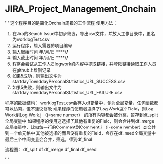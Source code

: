 # JIRA_Project_Management_Onchain
'''
这个程序目的是简化Onchain周报的工作流程
使用方法：
1. 在Jira的Search Issue中初步筛选，导出csv文件，并放入工作目录中，更名为worklogTest.csv
2. 运行程序，输入需要的项目编号
3. 输入起始时间 年/月/日 ****/**/**
4. 输入截止时间 年/月/日 ****/**/**
5. 程序会尝试从工作人员logwork的内容中提取链接，并登陆链接读取工作人员在github上增删记录
6. 如果5成功，则输出文件为 startdayToenddayPersonalStatistics_URL_SUCCESS.csv
7. 如果5失败，则输出文件为 startdayToenddayPersonalStatistics_URL_FAILURE.csv

程序的数据结构：
worklogTest.csv会存入df变量中，作为全局变量，任何函数都可以访问，但不建议修改
如果程序的使用者选择了Log Work这个Field，则Log Work到Log Work.j （j=some number） 的所有内容都会被分离，暂存到df_split全局变量中
如果程序的使用这选择了其他有重复的Field，则会合并到df_merge全局变量中，比如每一行的Comment到Comment.i （i=some number）会合并到一个单元格中
其他被选择的而且没有重复的Field，会存在df_need全局变量中
最后三个中间变量会合并，筛选，得到df_final

流程图：
       df_split
df     df_merge    df_final
       df_need

'''

